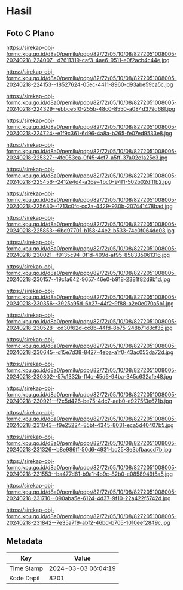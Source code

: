 # Hasil

## Foto C Plano

https://sirekap-obj-formc.kpu.go.id/d8a0/pemilu/pdpr/82/72/05/10/08/8272051008005-20240218-224007--d7611319-caf3-4ae6-9511-e0f2acb4c44e.jpg

https://sirekap-obj-formc.kpu.go.id/d8a0/pemilu/pdpr/82/72/05/10/08/8272051008005-20240218-224153--18527624-05ec-4411-8960-d93abe59ca5c.jpg

https://sirekap-obj-formc.kpu.go.id/d8a0/pemilu/pdpr/82/72/05/10/08/8272051008005-20240218-224329--ebbce5f0-255b-48c0-8550-a084d379d68f.jpg

https://sirekap-obj-formc.kpu.go.id/d8a0/pemilu/pdpr/82/72/05/10/08/8272051008005-20240218-224724--e1f9c361-6d96-4a8a-b265-fe07ed9533e8.jpg

https://sirekap-obj-formc.kpu.go.id/d8a0/pemilu/pdpr/82/72/05/10/08/8272051008005-20240218-225327--4fe053ca-0f45-4cf7-a5ff-37a02e1a25e3.jpg

https://sirekap-obj-formc.kpu.go.id/d8a0/pemilu/pdpr/82/72/05/10/08/8272051008005-20240218-225456--2412e4d4-a36e-4bc0-94f1-502b02dfffb2.jpg

https://sirekap-obj-formc.kpu.go.id/d8a0/pemilu/pdpr/82/72/05/10/08/8272051008005-20240218-225630--1713c0fc-cc2a-4429-930b-207441478bad.jpg

https://sirekap-obj-formc.kpu.go.id/d8a0/pemilu/pdpr/82/72/05/10/08/8272051008005-20240218-225853--6bd97701-b158-44e2-b533-74c0f064dd03.jpg

https://sirekap-obj-formc.kpu.go.id/d8a0/pemilu/pdpr/82/72/05/10/08/8272051008005-20240218-230021--f9135c94-0f1d-409d-af95-858335061316.jpg

https://sirekap-obj-formc.kpu.go.id/d8a0/pemilu/pdpr/82/72/05/10/08/8272051008005-20240218-230157--19c1a642-9657-46e0-b918-2381f82d9b1d.jpg

https://sirekap-obj-formc.kpu.go.id/d8a0/pemilu/pdpr/82/72/05/10/08/8272051008005-20240218-230356--3925a95d-6b27-44f2-9f88-a2e0e070a5b1.jpg

https://sirekap-obj-formc.kpu.go.id/d8a0/pemilu/pdpr/82/72/05/10/08/8272051008005-20240218-230528--cd30f62d-cc8b-44fd-8b75-248b71d8cf35.jpg

https://sirekap-obj-formc.kpu.go.id/d8a0/pemilu/pdpr/82/72/05/10/08/8272051008005-20240218-230645--d15e7d38-8427-4eba-a1f0-43ac053da72d.jpg

https://sirekap-obj-formc.kpu.go.id/d8a0/pemilu/pdpr/82/72/05/10/08/8272051008005-20240218-230802--57c1332b-ff4c-45d6-94ba-345c632afe48.jpg

https://sirekap-obj-formc.kpu.go.id/d8a0/pemilu/pdpr/82/72/05/10/08/8272051008005-20240218-230921--f2c5d426-be75-4dc7-aeb0-e9275f3e671b.jpg

https://sirekap-obj-formc.kpu.go.id/d8a0/pemilu/pdpr/82/72/05/10/08/8272051008005-20240218-231043--f9e25224-85bf-4345-8031-eca5d40407b5.jpg

https://sirekap-obj-formc.kpu.go.id/d8a0/pemilu/pdpr/82/72/05/10/08/8272051008005-20240218-231326--b8e986ff-50d6-4931-bc25-3e3bfbaccd7b.jpg

https://sirekap-obj-formc.kpu.go.id/d8a0/pemilu/pdpr/82/72/05/10/08/8272051008005-20240218-231553--ba477d61-b9a1-4b9c-82b0-e0858949f5a5.jpg

https://sirekap-obj-formc.kpu.go.id/d8a0/pemilu/pdpr/82/72/05/10/08/8272051008005-20240218-231710--090aba5e-6124-4d37-9f10-22a422f5742d.jpg

https://sirekap-obj-formc.kpu.go.id/d8a0/pemilu/pdpr/82/72/05/10/08/8272051008005-20240218-231842--7e35a7f9-abf2-46bd-b705-1010eef2849c.jpg


## Metadata

| Key        | Value               |
| ---------- | ------------------- |
| Time Stamp | 2024-03-03 06:04:19 |
| Kode Dapil | 8201                |



